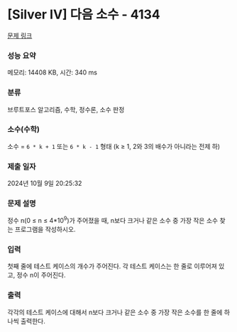 # [Silver IV] 다음 소수 - 4134 

[문제 링크](https://www.acmicpc.net/problem/4134) 

### 성능 요약

메모리: 14408 KB, 시간: 340 ms

### 분류

브루트포스 알고리즘, 수학, 정수론, 소수 판정

### 소수(수학)

소수 = `6 * k + 1` 또는 `6 * k - 1` 형태 (k ≥ 1, 2와 3의 배수가 아니라는 전제 하)

### 제출 일자

2024년 10월 9일 20:25:32

### 문제 설명

<p>
	정수 n(0 ≤ n ≤ 4*10<sup>9</sup>)가 주어졌을 때, n보다 크거나 같은 소수 중 가장 작은 소수 찾는 프로그램을 작성하시오.</p>

### 입력 

 <p>
	첫째 줄에 테스트 케이스의 개수가 주어진다. 각 테스트 케이스는 한 줄로 이루어져 있고, 정수 n이 주어진다.</p>

### 출력 

 <p>
	각각의 테스트 케이스에 대해서 n보다 크거나 같은 소수 중 가장 작은 소수를 한 줄에 하나씩 출력한다.</p>

